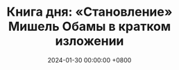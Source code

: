 ---
title: "Книга дня: «Становление» Мишель Обамы в кратком изложении"
description: >-
  Ищете вдохновляющую книгу? "Становление" Мишель Обамы — это мемуары о жизни первой леди США. От Чикаго до Белого дома: истории о семье, карьере и стойкости.
date: 2024-01-30 00:00:00 +0800
categories: [Мышление, Конспекты-книг]
tags:
  [
    становление-мишель-обама,
    мишель-обама,
    мемуары,
    первая-леди,
    белый-дом,
    барак-обама,
    история-жизни,
    вдохновение,
    стойкость,
    сила,
    женская-сила,
    образование,
    здоровый-образ-жизни,
    семья,
    карьера,
    самопознание,
    личностный-рост,
    ролевые-модели,
    автобиография,
    уроки-жизни,
    материнство,
    преодоление
  ]
image: 
alt: Мемуары Становление Мишель Обама
fallback:
  - 
  - 
---